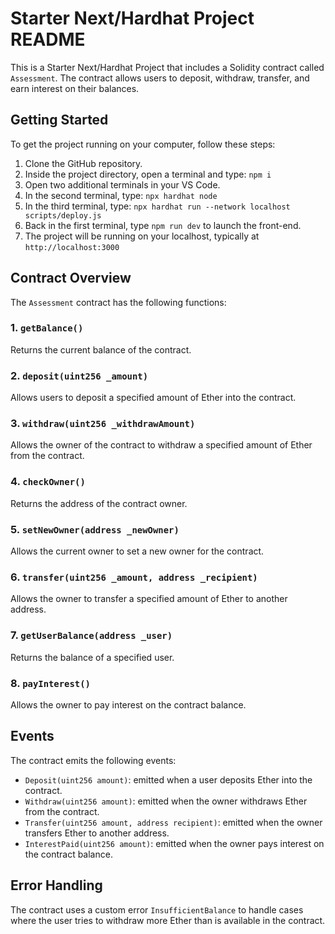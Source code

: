 **Starter Next/Hardhat Project README**
=====================================

This is a Starter Next/Hardhat Project that includes a Solidity contract called `Assessment`. The contract allows users to deposit, withdraw, transfer, and earn interest on their balances.

**Getting Started**
-------------------

To get the project running on your computer, follow these steps:

1. Clone the GitHub repository.
2. Inside the project directory, open a terminal and type: `npm i`
3. Open two additional terminals in your VS Code.
4. In the second terminal, type: `npx hardhat node`
5. In the third terminal, type: `npx hardhat run --network localhost scripts/deploy.js`
6. Back in the first terminal, type `npm run dev` to launch the front-end.
7. The project will be running on your localhost, typically at `http://localhost:3000`

**Contract Overview**
---------------------

The `Assessment` contract has the following functions:

### 1. `getBalance()`

Returns the current balance of the contract.

### 2. `deposit(uint256 _amount)`

Allows users to deposit a specified amount of Ether into the contract.

### 3. `withdraw(uint256 _withdrawAmount)`

Allows the owner of the contract to withdraw a specified amount of Ether from the contract.

### 4. `checkOwner()`

Returns the address of the contract owner.

### 5. `setNewOwner(address _newOwner)`

Allows the current owner to set a new owner for the contract.

### 6. `transfer(uint256 _amount, address _recipient)`

Allows the owner to transfer a specified amount of Ether to another address.

### 7. `getUserBalance(address _user)`

Returns the balance of a specified user.

### 8. `payInterest()`

Allows the owner to pay interest on the contract balance.

**Events**
----------

The contract emits the following events:

* `Deposit(uint256 amount)`: emitted when a user deposits Ether into the contract.
* `Withdraw(uint256 amount)`: emitted when the owner withdraws Ether from the contract.
* `Transfer(uint256 amount, address recipient)`: emitted when the owner transfers Ether to another address.
* `InterestPaid(uint256 amount)`: emitted when the owner pays interest on the contract balance.

**Error Handling**
-----------------

The contract uses a custom error `InsufficientBalance` to handle cases where the user tries to withdraw more Ether than is available in the contract.

